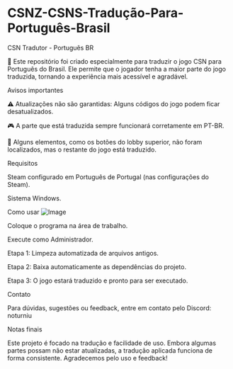 # CSNZ-CSNS-Tradução-Para-Português-Brasil

CSN Tradutor - Português BR

🌙 Este repositório foi criado especialmente para traduzir o jogo CSN para Português do Brasil. Ele permite que o jogador tenha a maior parte do jogo traduzida, tornando a experiência mais acessível e agradável.

Avisos importantes

⚠️ Atualizações não são garantidas: Alguns códigos do jogo podem ficar desatualizados.

🎮 A parte que está traduzida sempre funcionará corretamente em PT-BR.

🔹 Alguns elementos, como os botões do lobby superior, não foram localizados, mas o restante do jogo está traduzido.

Requisitos

Steam configurado em Português de Portugal (nas configurações do Steam).

Sistema Windows.

Como usar
![Image](https://github.com/user-attachments/assets/199afb11-2972-4123-a62d-efa7dbed88e2)

Coloque o programa na área de trabalho.

Execute como Administrador.

Etapa 1: Limpeza automatizada de arquivos antigos.

Etapa 2: Baixa automaticamente as dependências do projeto.

Etapa 3: O jogo estará traduzido e pronto para ser executado.

Contato

Para dúvidas, sugestões ou feedback, entre em contato pelo Discord:
noturniu

Notas finais

Este projeto é focado na tradução e facilidade de uso. Embora algumas partes possam não estar atualizadas, a tradução aplicada funciona de forma consistente. Agradecemos pelo uso e feedback!
